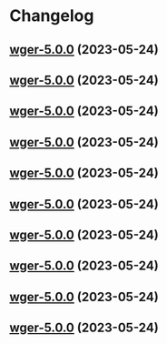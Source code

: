 # Changelog



## [wger-5.0.0](https://github.com/truecharts/charts/compare/wger-4.0.43...wger-5.0.0) (2023-05-24)




## [wger-5.0.0](https://github.com/truecharts/charts/compare/wger-4.0.43...wger-5.0.0) (2023-05-24)




## [wger-5.0.0](https://github.com/truecharts/charts/compare/wger-4.0.43...wger-5.0.0) (2023-05-24)




## [wger-5.0.0](https://github.com/truecharts/charts/compare/wger-4.0.43...wger-5.0.0) (2023-05-24)




## [wger-5.0.0](https://github.com/truecharts/charts/compare/wger-4.0.43...wger-5.0.0) (2023-05-24)




## [wger-5.0.0](https://github.com/truecharts/charts/compare/wger-4.0.43...wger-5.0.0) (2023-05-24)




## [wger-5.0.0](https://github.com/truecharts/charts/compare/wger-4.0.43...wger-5.0.0) (2023-05-24)




## [wger-5.0.0](https://github.com/truecharts/charts/compare/wger-4.0.43...wger-5.0.0) (2023-05-24)




## [wger-5.0.0](https://github.com/truecharts/charts/compare/wger-4.0.43...wger-5.0.0) (2023-05-24)




## [wger-5.0.0](https://github.com/truecharts/charts/compare/wger-4.0.43...wger-5.0.0) (2023-05-24)

